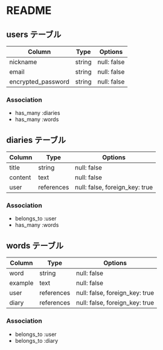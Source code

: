# README

## users テーブル

| Column             | Type     | Options     |
| ------------------ | ---------| ----------- |
| nickname           | string   | null: false |
| email              | string   | null: false |
| encrypted_password | string   | null: false |


### Association
- has_many :diaries
- has_many :words

## diaries テーブル

| Column            | Type        | Options                        |
| ------------------| ------------| -------------------------------|
| title             | string      | null: false                    |
| content           | text        | null: false                    |
| user              | references  | null: false, foreign_key: true |

### Association
- belongs_to :user
- has_many :words

## words テーブル

| Column      | Type        | Options                        |
| ----------- | ----------- | ------------------------------ |
| word        | string      | null: false                    |
| example     | text        | null: false                    |
| user        | references  | null: false, foreign_key: true |
| diary       | references  | null: false, foreign_key: true |


### Association
- belongs_to :user
- belongs_to :diary
